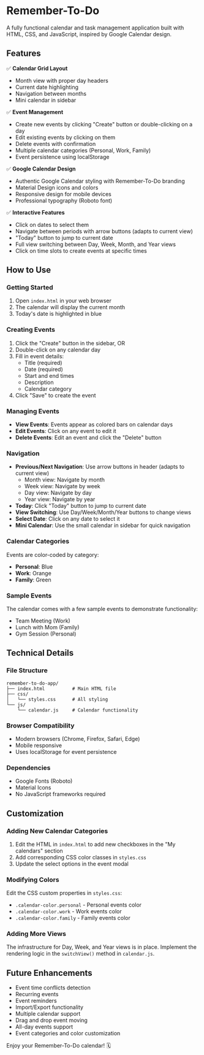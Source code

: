 # Remember-To-Do

A fully functional calendar and task management application built with HTML, CSS, and JavaScript, inspired by Google Calendar design.

## Features

✅ **Calendar Grid Layout**
- Month view with proper day headers
- Current date highlighting
- Navigation between months
- Mini calendar in sidebar

✅ **Event Management**
- Create new events by clicking "Create" button or double-clicking on a day
- Edit existing events by clicking on them
- Delete events with confirmation
- Multiple calendar categories (Personal, Work, Family)
- Event persistence using localStorage

✅ **Google Calendar Design**
- Authentic Google Calendar styling with Remember-To-Do branding
- Material Design icons and colors
- Responsive design for mobile devices
- Professional typography (Roboto font)

✅ **Interactive Features**
- Click on dates to select them
- Navigate between periods with arrow buttons (adapts to current view)
- "Today" button to jump to current date
- Full view switching between Day, Week, Month, and Year views
- Click on time slots to create events at specific times

## How to Use

### Getting Started
1. Open `index.html` in your web browser
2. The calendar will display the current month
3. Today's date is highlighted in blue

### Creating Events
1. Click the "Create" button in the sidebar, OR
2. Double-click on any calendar day
3. Fill in event details:
   - Title (required)
   - Date (required)
   - Start and end times
   - Description
   - Calendar category
4. Click "Save" to create the event

### Managing Events
- **View Events**: Events appear as colored bars on calendar days
- **Edit Events**: Click on any event to edit it
- **Delete Events**: Edit an event and click the "Delete" button

### Navigation
- **Previous/Next Navigation**: Use arrow buttons in header (adapts to current view)
  - Month view: Navigate by month
  - Week view: Navigate by week  
  - Day view: Navigate by day
  - Year view: Navigate by year
- **Today**: Click "Today" button to jump to current date
- **View Switching**: Use Day/Week/Month/Year buttons to change views
- **Select Date**: Click on any date to select it
- **Mini Calendar**: Use the small calendar in sidebar for quick navigation

### Calendar Categories
Events are color-coded by category:
- **Personal**: Blue
- **Work**: Orange
- **Family**: Green

### Sample Events
The calendar comes with a few sample events to demonstrate functionality:
- Team Meeting (Work)
- Lunch with Mom (Family)
- Gym Session (Personal)

## Technical Details

### File Structure
```
remember-to-do-app/
├── index.html          # Main HTML file
├── css/
│   └── styles.css      # All styling
└── js/
    └── calendar.js     # Calendar functionality
```

### Browser Compatibility
- Modern browsers (Chrome, Firefox, Safari, Edge)
- Mobile responsive
- Uses localStorage for event persistence

### Dependencies
- Google Fonts (Roboto)
- Material Icons
- No JavaScript frameworks required

## Customization

### Adding New Calendar Categories
1. Edit the HTML in `index.html` to add new checkboxes in the "My calendars" section
2. Add corresponding CSS color classes in `styles.css`
3. Update the select options in the event modal

### Modifying Colors
Edit the CSS custom properties in `styles.css`:
- `.calendar-color.personal` - Personal events color
- `.calendar-color.work` - Work events color
- `.calendar-color.family` - Family events color

### Adding More Views
The infrastructure for Day, Week, and Year views is in place. Implement the rendering logic in the `switchView()` method in `calendar.js`.

## Future Enhancements
- Event time conflicts detection
- Recurring events  
- Event reminders
- Import/Export functionality
- Multiple calendar support
- Drag and drop event moving
- All-day events support
- Event categories and color customization

Enjoy your Remember-To-Do calendar! 🗓️